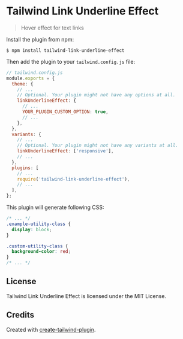 # Tailwind Link Underline Effect

> Hover effect for text links

Install the plugin from npm:

```
$ npm install tailwind-link-underline-effect
```

Then add the plugin to your `tailwind.config.js` file:

```js
// tailwind.config.js
module.exports = {
  theme: {
    // ...
    // Optional. Your plugin might not have any options at all.
    linkUnderlineEffect: {
      // ...
      YOUR_PLUGIN_CUSTOM_OPTION: true,
      // ...
    },
  },
  variants: {
    // ...
    // Optional. Your plugin might not have any variants at all.
    linkUnderlineEffect: ['responsive'],
    // ...
  },
  plugins: [
    // ...
    require('tailwind-link-underline-effect'),
    // ...
  ],
};
```

This plugin will generate following CSS:

```css
/* ... */
.example-utility-class {
  display: block;
}

.custom-utility-class {
  background-color: red;
}
/* ... */
```

## License

Tailwind Link Underline Effect is licensed under the MIT License.

## Credits

Created with [create-tailwind-plugin](https://github.com/Landish/create-tailwind-plugin).
